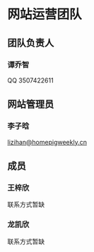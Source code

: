 # 网站运营团队

## 团队负责人

### 谭乔智

QQ 3507422611

## 网站管理员

### 李子晗

<lizihan@homepigweekly.cn>

## 成员

### 王梓欣

联系方式暂缺

### 龙凯欣

联系方式暂缺
